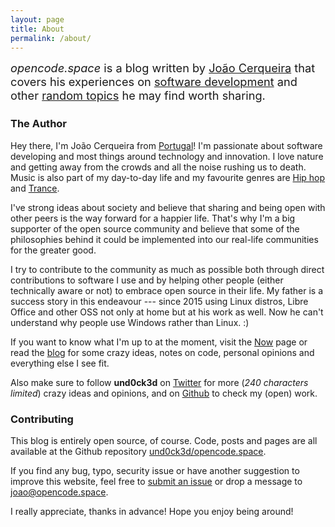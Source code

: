 ```yaml
---
layout: page
title: About
permalink: /about/
---
```


<div style="font-size: 130%; margin-bottom: 1.5rem">
  <em>opencode.space</em> is a blog written by <a href="#the-author">João Cerqueira</a> that
  covers his experiences on <a href="/categories/code">software development</a> and other <a href="/categories/random">random topics</a> he
  may find worth sharing.
</div>

### The Author

Hey there, I'm João Cerqueira from [Portugal](https://en.wikipedia.org/wiki/Portugal)! I'm passionate about software developing and most things around technology and innovation. I love nature and getting away from the crowds and all the noise rushing us to death. Music is also part of my day-to-day life and my favourite genres are [Hip hop](https://en.wikipedia.org/wiki/Hip_hop_music) and [Trance](https://en.wikipedia.org/wiki/Trance_music).

I've strong ideas about society and believe that sharing and being open with other peers is the way forward for a happier life. That's why I'm a big supporter of the open source community and believe that some of the philosophies behind it could be implemented into our real-life communities for the greater good.

I try to contribute to the community as much as possible both through direct contributions to software I use and by helping other people (either technically aware or not) to embrace open source in their life. My father is a success story in this endeavour --- since 2015 using Linux distros, Libre Office and other OSS not only at home but at his work as well. Now he can't understand why people use Windows rather than Linux. :)

If you want to know what I'm up to at the moment, visit the [Now](/now) page or read the [blog](/) for some crazy ideas, notes on code, personal opinions and everything else I see fit.

Also make sure to follow **und0ck3d** on [Twitter](https://twitter.com/und0ck3d) for more (*240 characters limited*) crazy ideas and opinions, and on [Github](http://github.com/und0ck3d) to check my (open) work.

### Contributing

This blog is entirely open source, of course. Code, posts and pages are all available at the Github repository [und0ck3d/opencode.space](https://github.com/und0ck3d/opencode.space).

If you find any bug, typo, security issue or have another suggestion to improve this website, feel free to [submit an issue](https://github.com/und0ck3d/opencode.space/issues) or drop a message to [joao@opencode.space](mailto:joao@opencode.space).

I really appreciate, thanks in advance! Hope you enjoy being around!
